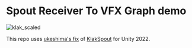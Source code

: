 Spout Receiver To VFX Graph demo
=========
![klak_scaled](https://github.com/user-attachments/assets/d36868c5-c119-47cf-8b61-8032c7184473)

This repo uses [ukeshima's fix](https://github.com/ukeyshima/KlakSpout/tree/fix/supportUnity2022) of [KlakSpout](https://github.com/keijiro/KlakSpout) for Unity 2022.
